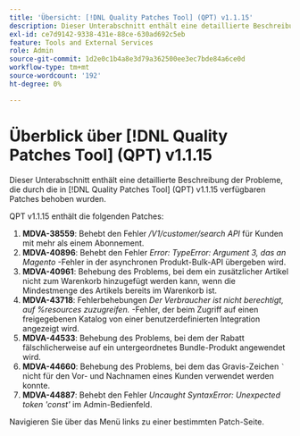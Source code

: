```yaml
---
title: 'Übersicht: [!DNL Quality Patches Tool] (QPT) v1.1.15'
description: Dieser Unterabschnitt enthält eine detaillierte Beschreibung der Probleme, die durch die in [!DNL Quality Patches Tool]  (QPT) v1.1.15 verfügbaren Patches behoben wurden.
exl-id: ce7d9142-9338-431e-88ce-630ad692c5eb
feature: Tools and External Services
role: Admin
source-git-commit: 1d2e0c1b4a8e3d79a362500ee3ec7bde84a6ce0d
workflow-type: tm+mt
source-wordcount: '192'
ht-degree: 0%

---
```


# Überblick über [!DNL Quality Patches Tool] (QPT) v1.1.15

Dieser Unterabschnitt enthält eine detaillierte Beschreibung der Probleme, die durch die in [!DNL Quality Patches Tool] (QPT) v1.1.15 verfügbaren Patches behoben wurden.

QPT v1.1.15 enthält die folgenden Patches:

1. **MDVA-38559**: Behebt den Fehler */V1/customer/search API* für Kunden mit mehr als einem Abonnement.
1. **MDVA-40896**: Behebt den Fehler *Error: TypeError: Argument 3, das an Magento* -Fehler in der asynchronen Produkt-Bulk-API übergeben wird.
1. **MDVA-40961**: Behebung des Problems, bei dem ein zusätzlicher Artikel nicht zum Warenkorb hinzugefügt werden kann, wenn die Mindestmenge des Artikels bereits im Warenkorb ist.
1. **MDVA-43718**: Fehlerbehebungen *Der Verbraucher ist nicht berechtigt, auf %resources zuzugreifen.* -Fehler, der beim Zugriff auf einen freigegebenen Katalog von einer benutzerdefinierten Integration angezeigt wird.
1. **MDVA-44533**: Behebung des Problems, bei dem der Rabatt fälschlicherweise auf ein untergeordnetes Bundle-Produkt angewendet wird.
1. **MDVA-44660**: Behebung des Problems, bei dem das Gravis-Zeichen ``` ` ``` nicht für den Vor- und Nachnamen eines Kunden verwendet werden konnte.
1. **MDVA-44887**: Behebt den Fehler *Uncaught SyntaxError: Unexpected token &#39;const&#39;* im Admin-Bedienfeld.

Navigieren Sie über das Menü links zu einer bestimmten Patch-Seite.
